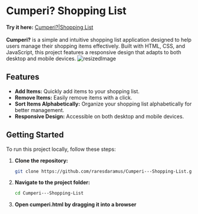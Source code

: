 # Cumperi? Shopping List
**Try it here:** <a href="https://raresdaramus.github.io/Web-Shopping-List/">Cumperi?|Shopping List<a> <br/>
<br/>
**Cumperi?** is a simple and intuitive shopping list application designed to help users manage their shopping items effectively. Built with HTML, CSS, and JavaScript, this project features a responsive design that adapts to both desktop and mobile devices.
![resizedImage](https://github.com/user-attachments/assets/9e6687b7-8de8-4509-8bfa-f8fdba5a63ad)

## Features

- **Add Items:** Quickly add items to your shopping list.
- **Remove Items:** Easily remove items with a click.
- **Sort Items Alphabetically:** Organize your shopping list alphabetically for better management.
- **Responsive Design:** Accessible on both desktop and mobile devices.

## Getting Started

To run this project locally, follow these steps:

1. **Clone the repository:**

   ```bash
   git clone https://github.com/raresdaramus/Cumperi---Shopping-List.git

2. **Navigate to the project folder:**

   ```bash
   cd Cumperi---Shopping-List

3. **Open cumperi.html by dragging it into a browser**

